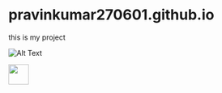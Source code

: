 # pravinkumar270601.github.io
this is my project


![Alt Text](https://media.giphy.com/media/vFKqnCdLPNOKc/giphy.gif)
 

<img src="https://media.giphy.com/media/vFKqnCdLPNOKc/giphy.gif" width="40" height="40" />
